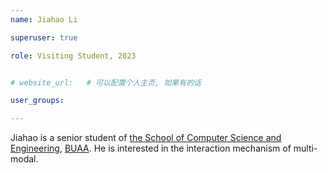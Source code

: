 ```yaml
---
name: Jiahao Li

superuser: true

role: Visiting Student, 2023


# website_url:   # 可以配置个人主页, 如果有的话

user_groups:

---
```


Jiahao is a senior student of [the School of Computer Science and Engineering](https://scse.buaa.edu.cn/), [BUAA](https://www.buaa.edu.cn/). He is interested in the interaction mechanism of multi-modal.